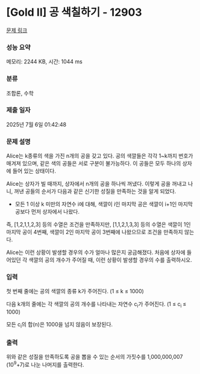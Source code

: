 # [Gold II] 공 색칠하기 - 12903 

[문제 링크](https://www.acmicpc.net/problem/12903) 

### 성능 요약

메모리: 2244 KB, 시간: 1044 ms

### 분류

조합론, 수학

### 제출 일자

2025년 7월 6일 01:42:48

### 문제 설명

<p>Alice는 k종류의 색을 가진 n개의 공을 갖고 있다. 공의 색깔들은 각각 1~k까지 번호가 매겨져 있으며, 같은 색의 공들은 서로 구분이 불가능하다. 이 공들은 모두 하나의 상자에 들어 있는 상태이다.</p>

<p>Alice는 상자가 빌 때까지, 상자에서 n개의 공을 하나씩 꺼냈다. 이렇게 공을 꺼내고 나니, 꺼낸 공들의 순서가 다음과 같은 신기한 성질을 만족하는 것을 알게 되었다.</p>

<ul>
	<li>모든 1 이상 k 미만의 자연수 i에 대해, 색깔이 i인 마지막 공은 색깔이 i+1인 마지막 공보다 먼저 상자에서 나왔다.</li>
</ul>

<p>즉, [1,2,1,1,2,3] 등의 수열은 조건을 만족하지만, [1,1,2,1,3,3] 등의 수열은 색깔이 1인 마지막 공이 4번째, 색깔이 2인 마지막 공이 3번째에 나왔으므로 조건을 만족하지 않는다.</p>

<p>Alice는 이런 상황이 발생할 경우의 수가 얼마나 많은지 궁금해졌다. 처음에 상자에 들어있던 각 색깔의 공의 개수가 주어질 때, 이런 상황이 발생할 경우의 수를 출력하시오.</p>

### 입력 

 <p>첫 번째 줄에는 공의 색깔의 종류 k가 주어진다. (1 ≤ k ≤ 1000)</p>

<p>다음 k개의 줄에는 각 색깔의 공의 개수를 나타내는 자연수 c<sub>i</sub>가 주어진다. (1 ≤ c<sub>i </sub>≤ 1000)</p>

<p>모든 c<sub>i</sub>의 합(n)은 1000을 넘지 않음이 보장된다.</p>

### 출력 

 <p>위와 같은 성질을 만족하도록 공을 뽑을 수 있는 순서의 가짓수를 1,000,000,007 (10<sup>9</sup>+7)로 나눈 나머지를 출력한다. </p>

